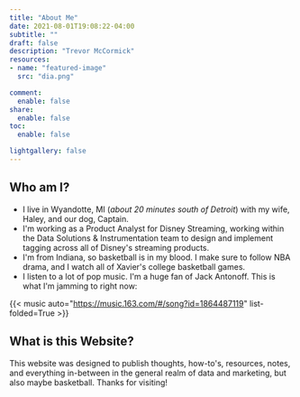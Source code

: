```yaml
---
title: "About Me"
date: 2021-08-01T19:08:22-04:00
subtitle: ""
draft: false
description: "Trevor McCormick"
resources:
- name: "featured-image"
  src: "dia.png"

comment:
  enable: false
share:
  enable: false
toc:
  enable: false

lightgallery: false
---
```


## Who am I?

* I live in Wyandotte, MI (<i>about 20 minutes south of Detroit</i>) with my wife, Haley, and our dog, Captain.
* I'm working as a Product Analyst for Disney Streaming, working within the Data Solutions & Instrumentation team to design and implement tagging across all of Disney's streaming products.
* I'm from Indiana, so basketball is in my blood. I make sure to follow NBA drama, and I watch all of Xavier's college basketball games.
* I listen to a lot of pop music. I'm a huge fan of Jack Antonoff. This is what I'm jamming to right now:

{{< music auto="https://music.163.com/#/song?id=1864487119" list-folded=True >}}

## What is this Website?

This website was designed to publish thoughts, how-to's, resources, notes, and everything in-between in the general realm of data and marketing, but also maybe basketball. Thanks for visiting!

